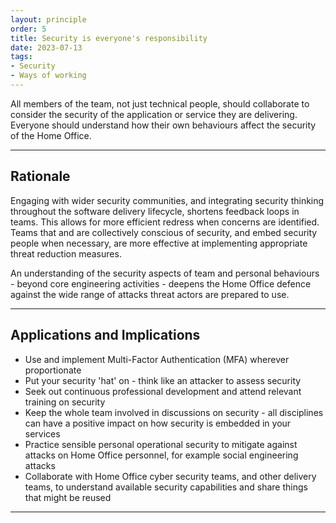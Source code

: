 ```yaml
---
layout: principle
order: 5
title: Security is everyone's responsibility
date: 2023-07-13
tags:
- Security
- Ways of working
---
```


All members of the team, not just technical people, should collaborate to 
consider the security of the application or service they are delivering. 
Everyone should understand how their own behaviours affect the security of 
the Home Office.

---

## Rationale

Engaging with wider security communities, and integrating security thinking 
throughout the software delivery lifecycle, shortens feedback loops in teams. 
This allows for more efficient redress when concerns are identified. Teams 
that and are collectively conscious of security, and embed security people 
when necessary, are more effective at implementing appropriate threat 
reduction measures.

An understanding of the security aspects of team and personal behaviours - 
beyond core engineering activities - deepens the Home Office defence 
against the wide range of attacks threat actors are prepared to use.

---

## Applications and Implications

- Use and implement Multi-Factor Authentication (MFA) wherever proportionate
- Put your security 'hat' on - think like an attacker to assess security
- Seek out continuous professional development and attend relevant training on security
- Keep the whole team involved in discussions on security - all disciplines can have a positive impact on how security is embedded in your services
- Practice sensible personal operational security to mitigate against attacks on Home Office personnel, for example social engineering attacks
- Collaborate with Home Office cyber security teams, and other delivery teams, to understand available security capabilities and share things that might be reused

---
